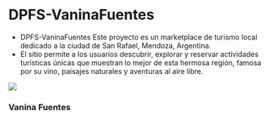 # DPFS-VaninaFuentes
- DPFS-VaninaFuentes Este proyecto es un marketplace de turismo local dedicado a la ciudad de San Rafael, Mendoza, Argentina. 
- El sitio permite a los usuarios descubrir, explorar y reservar actividades turísticas únicas que muestran lo mejor de esta hermosa región, famosa por su vino, paisajes naturales y aventuras al aire libre. 

![](https://media.istockphoto.com/id/1433551081/es/foto/vista-superior-del-r%C3%ADo-atuel-rodeado-de-altas-rocas-y-monta%C3%B1as-san-rafael-mendoza-argentina.jpg?s=612x612&w=0&k=20&c=rlu5AEZK8cfFDBK5b1pvGs__2gzNnybY2wCVwZzIas0=)

### Vanina Fuentes